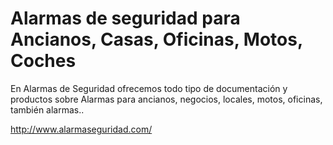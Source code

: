 # Alarmas de seguridad para Ancianos, Casas, Oficinas, Motos, Coches
En Alarmas de Seguridad ofrecemos todo tipo de documentación y productos sobre Alarmas para ancianos, negocios, locales, motos, oficinas, también alarmas..

http://www.alarmaseguridad.com/
